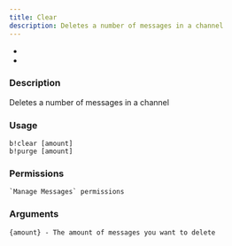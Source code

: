 ```yaml
---
title: Clear
description: Deletes a number of messages in a channel
---
```


-
-

### **Description**
Deletes a number of messages in a channel

### Usage
```
b!clear [amount]
b!purge [amount]
```

### Permissions
```
`Manage Messages` permissions
```

### Arguments
```
{amount} - The amount of messages you want to delete
```
